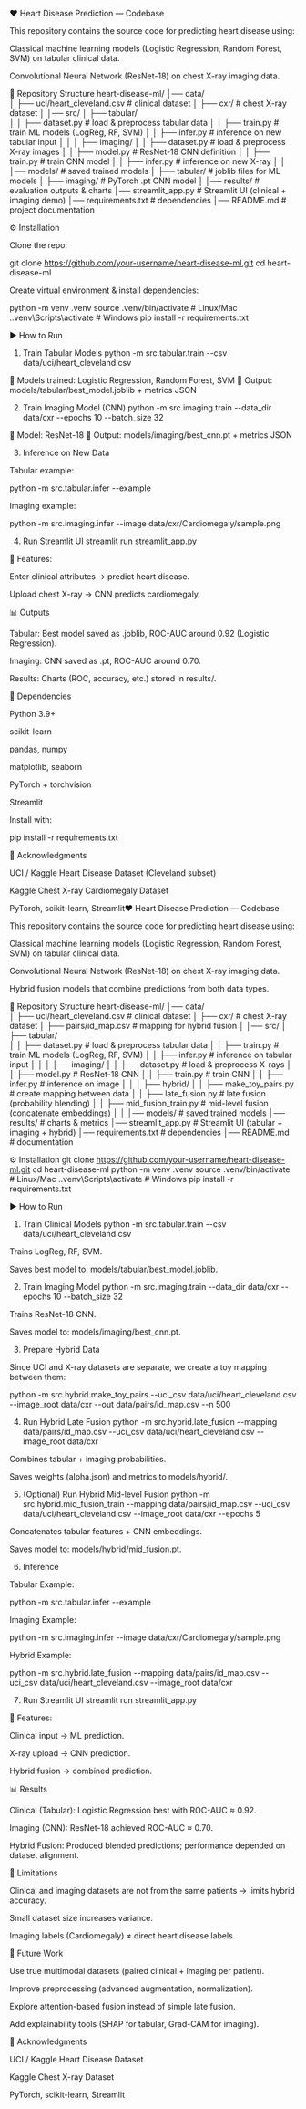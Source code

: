 ❤️ Heart Disease Prediction — Codebase

This repository contains the source code for predicting heart disease using:

Classical machine learning models (Logistic Regression, Random Forest, SVM) on tabular clinical data.

Convolutional Neural Network (ResNet-18) on chest X-ray imaging data.

📂 Repository Structure
heart-disease-ml/
│── data/                 
│   ├── uci/heart_cleveland.csv   # clinical dataset
│   ├── cxr/                      # chest X-ray dataset
│
│── src/
│   ├── tabular/                  
│   │   ├── dataset.py            # load & preprocess tabular data
│   │   ├── train.py              # train ML models (LogReg, RF, SVM)
│   │   ├── infer.py              # inference on new tabular input
│   │
│   ├── imaging/
│   │   ├── dataset.py            # load & preprocess X-ray images
│   │   ├── model.py              # ResNet-18 CNN definition
│   │   ├── train.py              # train CNN model
│   │   ├── infer.py              # inference on new X-ray
│   │
│── models/                       # saved trained models
│   ├── tabular/                  # joblib files for ML models
│   ├── imaging/                  # PyTorch .pt CNN model
│
│── results/                      # evaluation outputs & charts
│── streamlit_app.py              # Streamlit UI (clinical + imaging demo)
│── requirements.txt              # dependencies
│── README.md                     # project documentation

⚙️ Installation

Clone the repo:

git clone https://github.com/your-username/heart-disease-ml.git
cd heart-disease-ml


Create virtual environment & install dependencies:

python -m venv .venv
source .venv/bin/activate   # Linux/Mac
.\.venv\Scripts\activate    # Windows
pip install -r requirements.txt

▶️ How to Run
1. Train Tabular Models
python -m src.tabular.train --csv data/uci/heart_cleveland.csv


📌 Models trained: Logistic Regression, Random Forest, SVM
📌 Output: models/tabular/best_model.joblib + metrics JSON

2. Train Imaging Model (CNN)
python -m src.imaging.train --data_dir data/cxr --epochs 10 --batch_size 32


📌 Model: ResNet-18
📌 Output: models/imaging/best_cnn.pt + metrics JSON

3. Inference on New Data

Tabular example:

python -m src.tabular.infer --example


Imaging example:

python -m src.imaging.infer --image data/cxr/Cardiomegaly/sample.png

4. Run Streamlit UI
streamlit run streamlit_app.py


📌 Features:

Enter clinical attributes → predict heart disease.

Upload chest X-ray → CNN predicts cardiomegaly.

📊 Outputs

Tabular: Best model saved as .joblib, ROC-AUC around 0.92 (Logistic Regression).

Imaging: CNN saved as .pt, ROC-AUC around 0.70.

Results: Charts (ROC, accuracy, etc.) stored in results/.

🧩 Dependencies

Python 3.9+

scikit-learn

pandas, numpy

matplotlib, seaborn

PyTorch + torchvision

Streamlit

Install with:

pip install -r requirements.txt

🙌 Acknowledgments

UCI / Kaggle Heart Disease Dataset (Cleveland subset)

Kaggle Chest X-ray Cardiomegaly Dataset

PyTorch, scikit-learn, Streamlit❤️ Heart Disease Prediction — Codebase

This repository contains the source code for predicting heart disease using:

Classical machine learning models (Logistic Regression, Random Forest, SVM) on tabular clinical data.

Convolutional Neural Network (ResNet-18) on chest X-ray imaging data.

Hybrid fusion models that combine predictions from both data types.

📂 Repository Structure
heart-disease-ml/
│── data/                 
│   ├── uci/heart_cleveland.csv     # clinical dataset
│   ├── cxr/                        # chest X-ray dataset
│   ├── pairs/id_map.csv            # mapping for hybrid fusion
│
│── src/
│   ├── tabular/                    
│   │   ├── dataset.py              # load & preprocess tabular data
│   │   ├── train.py                # train ML models (LogReg, RF, SVM)
│   │   ├── infer.py                # inference on tabular input
│   │
│   ├── imaging/
│   │   ├── dataset.py              # load & preprocess X-rays
│   │   ├── model.py                # ResNet-18 CNN
│   │   ├── train.py                # train CNN
│   │   ├── infer.py                # inference on image
│   │
│   ├── hybrid/
│   │   ├── make_toy_pairs.py       # create mapping between data
│   │   ├── late_fusion.py          # late fusion (probability blending)
│   │   ├── mid_fusion_train.py     # mid-level fusion (concatenate embeddings)
│   │
│── models/                         # saved trained models
│── results/                        # charts & metrics
│── streamlit_app.py                # Streamlit UI (tabular + imaging + hybrid)
│── requirements.txt                # dependencies
│── README.md                       # documentation

⚙️ Installation
git clone https://github.com/your-username/heart-disease-ml.git
cd heart-disease-ml
python -m venv .venv
source .venv/bin/activate   # Linux/Mac
.\.venv\Scripts\activate    # Windows
pip install -r requirements.txt

▶️ How to Run
1. Train Clinical Models
python -m src.tabular.train --csv data/uci/heart_cleveland.csv


Trains LogReg, RF, SVM.

Saves best model to: models/tabular/best_model.joblib.

2. Train Imaging Model
python -m src.imaging.train --data_dir data/cxr --epochs 10 --batch_size 32


Trains ResNet-18 CNN.

Saves model to: models/imaging/best_cnn.pt.

3. Prepare Hybrid Data

Since UCI and X-ray datasets are separate, we create a toy mapping between them:

python -m src.hybrid.make_toy_pairs --uci_csv data/uci/heart_cleveland.csv --image_root data/cxr --out data/pairs/id_map.csv --n 500

4. Run Hybrid Late Fusion
python -m src.hybrid.late_fusion --mapping data/pairs/id_map.csv --uci_csv data/uci/heart_cleveland.csv --image_root data/cxr


Combines tabular + imaging probabilities.

Saves weights (alpha.json) and metrics to models/hybrid/.

5. (Optional) Run Hybrid Mid-level Fusion
python -m src.hybrid.mid_fusion_train --mapping data/pairs/id_map.csv --uci_csv data/uci/heart_cleveland.csv --image_root data/cxr --epochs 5


Concatenates tabular features + CNN embeddings.

Saves model to: models/hybrid/mid_fusion.pt.

6. Inference

Tabular Example:

python -m src.tabular.infer --example


Imaging Example:

python -m src.imaging.infer --image data/cxr/Cardiomegaly/sample.png


Hybrid Example:

python -m src.hybrid.late_fusion --mapping data/pairs/id_map.csv --uci_csv data/uci/heart_cleveland.csv --image_root data/cxr

7. Run Streamlit UI
streamlit run streamlit_app.py


📌 Features:

Clinical input → ML prediction.

X-ray upload → CNN prediction.

Hybrid fusion → combined prediction.

📊 Results

Clinical (Tabular): Logistic Regression best with ROC-AUC ≈ 0.92.

Imaging (CNN): ResNet-18 achieved ROC-AUC ≈ 0.70.

Hybrid Fusion: Produced blended predictions; performance depended on dataset alignment.

📌 Limitations

Clinical and imaging datasets are not from the same patients → limits hybrid accuracy.

Small dataset size increases variance.

Imaging labels (Cardiomegaly) ≠ direct heart disease labels.

🔮 Future Work

Use true multimodal datasets (paired clinical + imaging per patient).

Improve preprocessing (advanced augmentation, normalization).

Explore attention-based fusion instead of simple late fusion.

Add explainability tools (SHAP for tabular, Grad-CAM for imaging).

🙌 Acknowledgments

UCI / Kaggle Heart Disease Dataset

Kaggle Chest X-ray Dataset

PyTorch, scikit-learn, Streamlit
